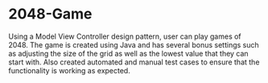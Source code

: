 # 2048-Game
Using a Model View Controller design pattern, user can play games of 2048. The game is created using Java and has several bonus settings such as adjusting the size of the grid as well as the lowest value that they can start with. Also created automated and manual test cases to ensure that the functionality is working as expected.
